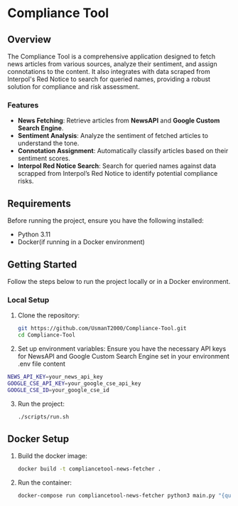 # Compliance Tool

## Overview

The Compliance Tool is a comprehensive application designed to fetch news articles from various sources, analyze their sentiment, and assign connotations to the content. It also integrates with data scraped from Interpol's Red Notice to search for queried names, providing a robust solution for compliance and risk assessment.

### Features

- **News Fetching**: Retrieve articles from **NewsAPI** and **Google Custom Search Engine**.
- **Sentiment Analysis**: Analyze the sentiment of fetched articles to understand the tone.
- **Connotation Assignment**: Automatically classify articles based on their sentiment scores.
- **Interpol Red Notice Search**: Search for queried names against data scrapped from Interpol’s Red Notice to identify potential compliance risks.

## Requirements

Before running the project, ensure you have the following installed:

- Python 3.11
- Docker(if running in a Docker environment)

## Getting Started

Follow the steps below to run the project locally or in a Docker environment.

### Local Setup

1. Clone the repository:
   ```bash
   git https://github.com/UsmanT2000/Compliance-Tool.git
   cd Compliance-Tool
   ```
2. Set up environment variables: Ensure you have the necessary API keys for NewsAPI and Google Custom Search Engine set in your environment
.env file content
```bash
NEWS_API_KEY=your_news_api_key
GOOGLE_CSE_API_KEY=your_google_cse_api_key
GOOGLE_CSE_ID=your_google_cse_id
```
3. Run the project:
    ```bash 
    ./scripts/run.sh
    ``` 

## Docker Setup
1. Build the docker image:
    ```bash
    docker build -t compliancetool-news-fetcher .
    ```
2. Run the container:
    ```bash
    docker-compose run compliancetool-news-fetcher python3 main.py "{queried name}"
    ```
